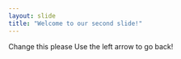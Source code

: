 ```yaml
---
layout: slide
title: "Welcome to our second slide!"
---
```

Change this please
Use the left arrow to go back!

